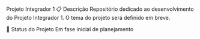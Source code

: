 Projeto Integrador 1
📋 Descrição
Repositório dedicado ao desenvolvimento do Projeto Integrador 1. O tema do projeto será definido em breve.

🚀 Status do Projeto
Em fase inicial de planejamento
